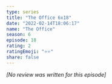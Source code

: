 ```yaml
---
type: series
title: "The Office 6x18"
date: "2022-02-14T18:06:17"
name: "The Office"
season: 6
episode: 18
rating: 2
ratingEmoji: "⭐️⭐️"
share: false
---
```


_[No review was written for this episode]_
